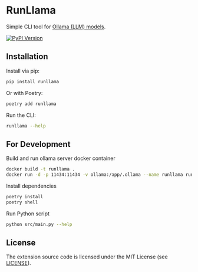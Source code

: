 # RunLlama

Simple CLI tool for [Ollama (LLM) models](https://ollama.com/search).

[![PyPI Version](https://img.shields.io/pypi/v/runllama.svg)](https://pypi.org/project/runllama/)

## Installation

Install via pip:

```bash
pip install runllama
```

Or with Poetry:

```bash
poetry add runllama
```

Run the CLI:

```bash
runllama --help
```

## For Development

Build and run ollama server docker container

```bash
docker build -t runllama .
docker run -d -p 11434:11434 -v ollama:/app/.ollama --name runllama runllama 
```

Install dependencies

```bash
poetry install
poetry shell
```

Run Python script

```bash
python src/main.py --help
```

## License

The extension source code is licensed under the MIT License (see [LICENSE](LICENSE)).
